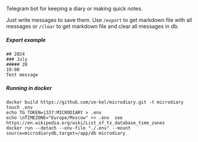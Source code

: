 Telegram bot for keeping a diary or making quick notes.

Just write messages to save them. Use `/export` to get markdown file with all messages or `/clear` to get markdown file and clear all messages in db.

##### Export example

```
## 2024
### July
##### 28
19:00
Test message
```

##### Running in docker

```
docker build https://github.com/ze-kel/microdiary.git -t microdiary
touch .env
echo TG_TOKEN=1337:MICRODIARY > .env
echo \nTIMEZONE="Europe/Moscow" >> .env  see https://en.wikipedia.org/wiki/List_of_tz_database_time_zones
docker run --detach --env-file "./.env" --mount source=microdiarydb,target=/app/db microdiary
```
